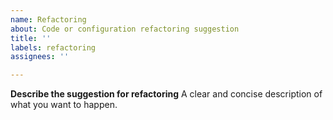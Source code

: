 ```yaml
---
name: Refactoring
about: Code or configuration refactoring suggestion
title: ''
labels: refactoring
assignees: ''

---
```


**Describe the suggestion for refactoring**
A clear and concise description of what you want to happen.
